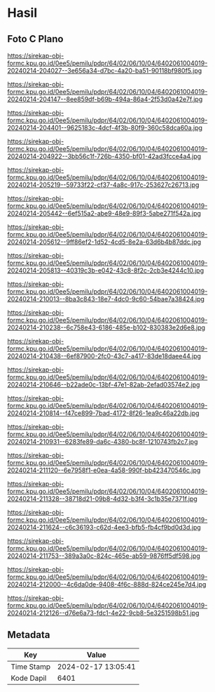 # Hasil

## Foto C Plano

https://sirekap-obj-formc.kpu.go.id/0ee5/pemilu/pdpr/64/02/06/10/04/6402061004019-20240214-204027--3e656a34-d7bc-4a20-ba51-90118bf980f5.jpg

https://sirekap-obj-formc.kpu.go.id/0ee5/pemilu/pdpr/64/02/06/10/04/6402061004019-20240214-204147--8ee859df-b69b-494a-86a4-2f53d0a42e7f.jpg

https://sirekap-obj-formc.kpu.go.id/0ee5/pemilu/pdpr/64/02/06/10/04/6402061004019-20240214-204401--9625183c-4dcf-4f3b-80f9-360c58dca60a.jpg

https://sirekap-obj-formc.kpu.go.id/0ee5/pemilu/pdpr/64/02/06/10/04/6402061004019-20240214-204922--3bb56c1f-726b-4350-bf01-42ad3fcce4a4.jpg

https://sirekap-obj-formc.kpu.go.id/0ee5/pemilu/pdpr/64/02/06/10/04/6402061004019-20240214-205219--59733f22-cf37-4a8c-917c-253627c26713.jpg

https://sirekap-obj-formc.kpu.go.id/0ee5/pemilu/pdpr/64/02/06/10/04/6402061004019-20240214-205442--6ef515a2-abe9-48e9-89f3-5abe271f542a.jpg

https://sirekap-obj-formc.kpu.go.id/0ee5/pemilu/pdpr/64/02/06/10/04/6402061004019-20240214-205612--9ff86ef2-1d52-4cd5-8e2a-63d6b4b87ddc.jpg

https://sirekap-obj-formc.kpu.go.id/0ee5/pemilu/pdpr/64/02/06/10/04/6402061004019-20240214-205813--40319c3b-e042-43c8-8f2c-2cb3e4244c10.jpg

https://sirekap-obj-formc.kpu.go.id/0ee5/pemilu/pdpr/64/02/06/10/04/6402061004019-20240214-210013--8ba3c843-18e7-4dc0-9c60-54bae7a38424.jpg

https://sirekap-obj-formc.kpu.go.id/0ee5/pemilu/pdpr/64/02/06/10/04/6402061004019-20240214-210238--6c758e43-6186-485e-b102-830383e2d6e8.jpg

https://sirekap-obj-formc.kpu.go.id/0ee5/pemilu/pdpr/64/02/06/10/04/6402061004019-20240214-210438--6ef87900-2fc0-43c7-a417-83de18daee44.jpg

https://sirekap-obj-formc.kpu.go.id/0ee5/pemilu/pdpr/64/02/06/10/04/6402061004019-20240214-210646--b22ade0c-13bf-47e1-82ab-2efad03574e2.jpg

https://sirekap-obj-formc.kpu.go.id/0ee5/pemilu/pdpr/64/02/06/10/04/6402061004019-20240214-210814--f47ce899-7bad-4172-8f26-1ea9c46a22db.jpg

https://sirekap-obj-formc.kpu.go.id/0ee5/pemilu/pdpr/64/02/06/10/04/6402061004019-20240214-210931--6283fe89-da6c-4380-bc8f-1210743fb2c7.jpg

https://sirekap-obj-formc.kpu.go.id/0ee5/pemilu/pdpr/64/02/06/10/04/6402061004019-20240214-211120--6e7958f1-e0ea-4a58-990f-bb423470546c.jpg

https://sirekap-obj-formc.kpu.go.id/0ee5/pemilu/pdpr/64/02/06/10/04/6402061004019-20240214-211328--38718d21-09b8-4d32-b3f4-3c1b35e7371f.jpg

https://sirekap-obj-formc.kpu.go.id/0ee5/pemilu/pdpr/64/02/06/10/04/6402061004019-20240214-211624--c6c36193-c62d-4ee3-bfb5-fb4cf9bd0d3d.jpg

https://sirekap-obj-formc.kpu.go.id/0ee5/pemilu/pdpr/64/02/06/10/04/6402061004019-20240214-211753--389a3a0c-824c-465e-ab59-9876ff5df598.jpg

https://sirekap-obj-formc.kpu.go.id/0ee5/pemilu/pdpr/64/02/06/10/04/6402061004019-20240214-212000--4c6da0de-9408-4f6c-888d-824ce245e7d4.jpg

https://sirekap-obj-formc.kpu.go.id/0ee5/pemilu/pdpr/64/02/06/10/04/6402061004019-20240214-212126--d76e6a73-fdc1-4e22-9cb8-5e3251598b51.jpg


## Metadata

| Key        | Value               |
| ---------- | ------------------- |
| Time Stamp | 2024-02-17 13:05:41 |
| Kode Dapil | 6401                |



